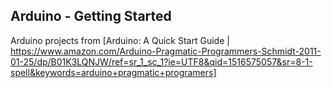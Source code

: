 ## Arduino - Getting Started
Arduino projects from [Arduino: A Quick Start Guide | https://www.amazon.com/Arduino-Pragmatic-Programmers-Schmidt-2011-01-25/dp/B01K3LQNJW/ref=sr_1_sc_1?ie=UTF8&qid=1516575057&sr=8-1-spell&keywords=arduino+pragmatic+programers]
